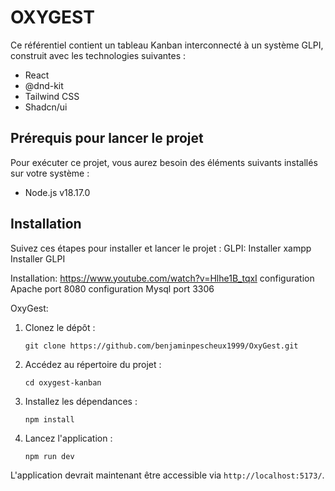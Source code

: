 # OXYGEST

Ce référentiel contient un tableau Kanban interconnecté à un système GLPI, construit avec les technologies suivantes :

- React
- @dnd-kit
- Tailwind CSS
- Shadcn/ui

## Prérequis pour lancer le projet

Pour exécuter ce projet, vous aurez besoin des éléments suivants installés sur votre système :

- Node.js v18.17.0

## Installation

Suivez ces étapes pour installer et lancer le projet :
GLPI:
    Installer xampp 
    Installer GLPI

Installation: https://www.youtube.com/watch?v=Hlhe1B_tqxI
configuration Apache port 8080
configuration Mysql port 3306

OxyGest:
1. Clonez le dépôt :
   ```
   git clone https://github.com/benjaminpescheux1999/OxyGest.git
   ```
2. Accédez au répertoire du projet :
   ```
   cd oxygest-kanban
   ```
3. Installez les dépendances :
   ```
   npm install
   ```
4. Lancez l'application :
   ```
   npm run dev
   ```

L'application devrait maintenant être accessible via `http://localhost:5173/`.
